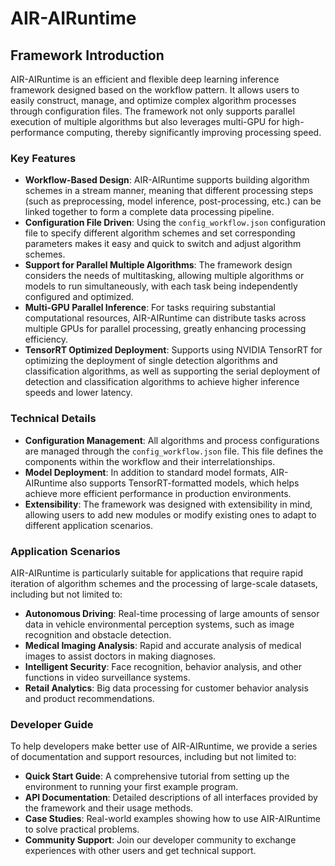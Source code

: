 # AIR-AIRuntime

## Framework Introduction

AIR-AIRuntime is an efficient and flexible deep learning inference framework designed based on the workflow pattern. It allows users to easily construct, manage, and optimize complex algorithm processes through configuration files. The framework not only supports parallel execution of multiple algorithms but also leverages multi-GPU for high-performance computing, thereby significantly improving processing speed.

### Key Features

- **Workflow-Based Design**: AIR-AIRuntime supports building algorithm schemes in a stream manner, meaning that different processing steps (such as preprocessing, model inference, post-processing, etc.) can be linked together to form a complete data processing pipeline.
- **Configuration File Driven**: Using the `config_workflow.json` configuration file to specify different algorithm schemes and set corresponding parameters makes it easy and quick to switch and adjust algorithm schemes.
- **Support for Parallel Multiple Algorithms**: The framework design considers the needs of multitasking, allowing multiple algorithms or models to run simultaneously, with each task being independently configured and optimized.
- **Multi-GPU Parallel Inference**: For tasks requiring substantial computational resources, AIR-AIRuntime can distribute tasks across multiple GPUs for parallel processing, greatly enhancing processing efficiency.
- **TensorRT Optimized Deployment**: Supports using NVIDIA TensorRT for optimizing the deployment of single detection algorithms and classification algorithms, as well as supporting the serial deployment of detection and classification algorithms to achieve higher inference speeds and lower latency.

### Technical Details

- **Configuration Management**: All algorithms and process configurations are managed through the `config_workflow.json` file. This file defines the components within the workflow and their interrelationships.
- **Model Deployment**: In addition to standard model formats, AIR-AIRuntime also supports TensorRT-formatted models, which helps achieve more efficient performance in production environments.
- **Extensibility**: The framework was designed with extensibility in mind, allowing users to add new modules or modify existing ones to adapt to different application scenarios.

### Application Scenarios

AIR-AIRuntime is particularly suitable for applications that require rapid iteration of algorithm schemes and the processing of large-scale datasets, including but not limited to:

- **Autonomous Driving**: Real-time processing of large amounts of sensor data in vehicle environmental perception systems, such as image recognition and obstacle detection.
- **Medical Imaging Analysis**: Rapid and accurate analysis of medical images to assist doctors in making diagnoses.
- **Intelligent Security**: Face recognition, behavior analysis, and other functions in video surveillance systems.
- **Retail Analytics**: Big data processing for customer behavior analysis and product recommendations.

### Developer Guide

To help developers make better use of AIR-AIRuntime, we provide a series of documentation and support resources, including but not limited to:

- **Quick Start Guide**: A comprehensive tutorial from setting up the environment to running your first example program.
- **API Documentation**: Detailed descriptions of all interfaces provided by the framework and their usage methods.
- **Case Studies**: Real-world examples showing how to use AIR-AIRuntime to solve practical problems.
- **Community Support**: Join our developer community to exchange experiences with other users and get technical support.
